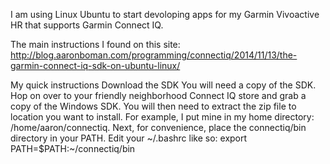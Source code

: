 I am using Linux Ubuntu to start devoloping apps for my Garmin Vivoactive HR that supports Garmin Connect IQ.

The main instructions I found on this site: http://blog.aaronboman.com/programming/connectiq/2014/11/13/the-garmin-connect-iq-sdk-on-ubuntu-linux/

My quick instructions
Download the SDK
You will need a copy of the SDK. Hop on over to your friendly neighborhood Connect IQ store and grab a copy of the Windows SDK. You will then need to extract the zip file to location you want to install. For example, I put mine in my home directory: /home/aaron/connectiq.
Next, for convenience, place the connectiq/bin directory in your PATH. Edit your ~/.bashrc like so:
export PATH=$PATH:~/connectiq/bin
